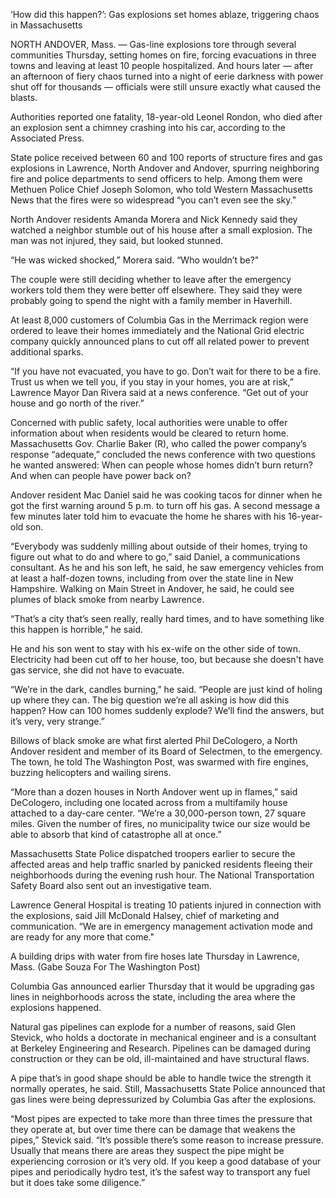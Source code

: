 ‘How did this happen?’: Gas explosions set homes ablaze, triggering chaos in Massachusetts

NORTH ANDOVER, Mass. — Gas-line explosions tore through several communities Thursday, setting homes on fire, forcing evacuations in three towns and leaving at least 10 people hospitalized. And hours later — after an afternoon of fiery chaos turned into a night of eerie darkness with power shut off for thousands — officials were still unsure exactly what caused the blasts.

Authorities reported one fatality, 18-year-old Leonel Rondon, who died after an explosion sent a chimney crashing into his car, according to the Associated Press.

State police received between 60 and 100 reports of structure fires and gas explosions in Lawrence, North Andover and Andover, spurring neighboring fire and police departments to send officers to help. Among them were Methuen Police Chief Joseph Solomon, who told Western Massachusetts News that the fires were so widespread “you can’t even see the sky.”

North Andover residents Amanda Morera and Nick Kennedy said they watched a neighbor stumble out of his house after a small explosion. The man was not injured, they said, but looked stunned.

“He was wicked shocked,” Morera said. “Who wouldn’t be?"

The couple were still deciding whether to leave after the emergency workers told them they were better off elsewhere. They said they were probably going to spend the night with a family member in Haverhill.

At least 8,000 customers of Columbia Gas in the Merrimack region were ordered to leave their homes immediately and the National Grid electric company quickly announced plans to cut off all related power to prevent additional sparks.

“If you have not evacuated, you have to go. Don’t wait for there to be a fire. Trust us when we tell you, if you stay in your homes, you are at risk,” Lawrence Mayor Dan Rivera said at a news conference. “Get out of your house and go north of the river.”

Concerned with public safety, local authorities were unable to offer information about when residents would be cleared to return home. Massachusetts Gov. Charlie Baker (R), who called the power company’s response “adequate,” concluded the news conference with two questions he wanted answered: When can people whose homes didn’t burn return? And when can people have power back on?

Andover resident Mac Daniel said he was cooking tacos for dinner when he got the first warning around 5 p.m. to turn off his gas. A second message a few minutes later told him to evacuate the home he shares with his 16-year-old son.

“Everybody was suddenly milling about outside of their homes, trying to figure out what to do and where to go,” said Daniel, a communications consultant. As he and his son left, he said, he saw emergency vehicles from at least a half-dozen towns, including from over the state line in New Hampshire. Walking on Main Street in Andover, he said, he could see plumes of black smoke from nearby Lawrence.

“That’s a city that’s seen really, really hard times, and to have something like this happen is horrible,” he said.

He and his son went to stay with his ex-wife on the other side of town. Electricity had been cut off to her house, too, but because she doesn't have gas service, she did not have to evacuate.

“We’re in the dark, candles burning,” he said. “People are just kind of holing up where they can. The big question we’re all asking is how did this happen? How can 100 homes suddenly explode? We’ll find the answers, but it’s very, very strange.”

Billows of black smoke are what first alerted Phil DeCologero, a North Andover resident and member of its Board of Selectmen, to the emergency. The town, he told The Washington Post, was swarmed with fire engines, buzzing helicopters and wailing sirens.

“More than a dozen houses in North Andover went up in flames,” said DeCologero, including one located across from a multifamily house attached to a day-care center. “We’re a 30,000-person town, 27 square miles. Given the number of fires, no municipality twice our size would be able to absorb that kind of catastrophe all at once.”

Massachusetts State Police dispatched troopers earlier to secure the affected areas and help traffic snarled by panicked residents fleeing their neighborhoods during the evening rush hour. The National Transportation Safety Board also sent out an investigative team.

Lawrence General Hospital is treating 10 patients injured in connection with the explosions, said Jill McDonald Halsey, chief of marketing and communication. “We are in emergency management activation mode and are ready for any more that come."

A building drips with water from fire hoses late Thursday in Lawrence, Mass. (Gabe Souza For The Washington Post)

Columbia Gas announced earlier Thursday that it would be upgrading gas lines in neighborhoods across the state, including the area where the explosions happened.

Natural gas pipelines can explode for a number of reasons, said Glen Stevick, who holds a doctorate in mechanical engineer and is a consultant at Berkeley Engineering and Research. Pipelines can be damaged during construction or they can be old, ill-maintained and have structural flaws.

A pipe that’s in good shape should be able to handle twice the strength it normally operates, he said. Still, Massachusetts State Police announced that gas lines were being depressurized by Columbia Gas after the explosions.

“Most pipes are expected to take more than three times the pressure that they operate at, but over time there can be damage that weakens the pipes,” Stevick said. “It’s possible there’s some reason to increase pressure. Usually that means there are areas they suspect the pipe might be experiencing corrosion or it’s very old. If you keep a good database of your pipes and periodically hydro test, it’s the safest way to transport any fuel but it does take some diligence.”
